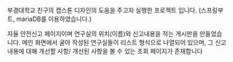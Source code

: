 
부경대학교 친구의 캡스톤 디자인의 도움을 주고자 실행한 프로젝트 입니다.
(스프링부트, mariaDB를 이용하였습니다.)

자율 안전신고 페이지이며
연구실의 위치(이름)와 신고내용을 적는 게시판을 만들었습니다.
메인 화면에서 굴아 작성된 연구실들이 리스트 형식으로 나열되어 있으며,
그 신고내용에 대해 개선할 사항/ 개선된 사항을 볼 수 있는 조회 페이지가 존재합니다
